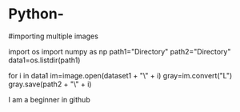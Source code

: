 # Python-

#importing multiple images

import os 
import numpy as np
path1="Directory"
path2="Directory"
data1=os.listdir(path1)

for i in data1
  im=image.open(dataset1 + "\\" + i)
  gray=im.convert("L")
  gray.save(path2 + "\\" + i)
 
I am a beginner in github

